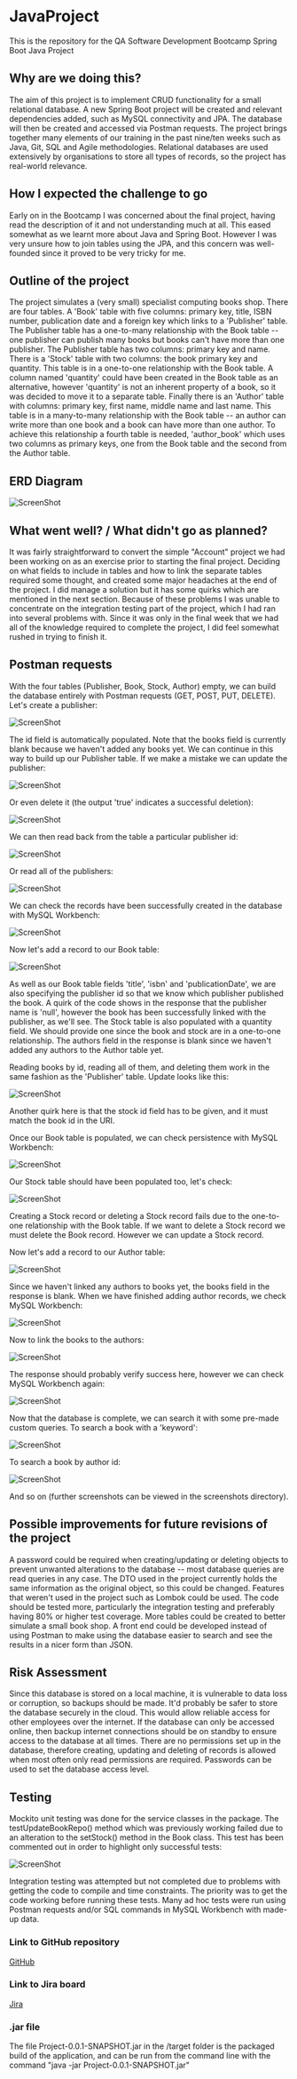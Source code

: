 # JavaProject
This is the repository for the QA Software Development Bootcamp Spring Boot Java Project

## Why are we doing this?
The aim of this project is to implement CRUD functionality for a small relational database. A new Spring Boot project will be created and relevant dependencies added, such as MySQL connectivity and JPA. The database will then be created and accessed via Postman requests. The project brings together many elements of our training in the past nine/ten weeks such as Java, Git, SQL and Agile methodologies. Relational databases are used extensively by organisations to store all types of records, so the project has real-world relevance.

## How I expected the challenge to go
Early on in the Bootcamp I was concerned about the final project, having read the description of it and not understanding much at all. This eased somewhat as we learnt more about Java and Spring Boot. However I was very unsure how to join tables using the JPA, and this concern was well-founded since it proved to be very tricky for me.

## Outline of the project
The project simulates a (very small) specialist computing books shop. There are four tables. A 'Book' table with five columns: primary key, title, ISBN number, publication date and a foreign key which links to a 'Publisher' table. The Publisher table has a one-to-many relationship with the Book table -- one publisher can publish many books but books can't have more than one publisher. The Publisher table has two columns: primary key and name. There is a 'Stock' table with two columns: the book primary key and quantity. This table is in a one-to-one relationship with the Book table. A column named 'quantity' could have been created in the Book table as an alternative, however 'quantity' is not an inherent property of a book, so it was decided to move it to a separate table. Finally there is an 'Author' table with columns: primary key, first name, middle name and last name. This table is in a many-to-many relationship with the Book table -- an author can write more than one book and a book can have more than one author. To achieve this relationship a fourth table is needed, 'author_book' which uses two columns as primary keys, one from the Book table and the second from the Author table.

## ERD Diagram

![ScreenShot](/screenshots/java_project_uxf.jpg)

## What went well? / What didn't go as planned?
It was fairly straightforward to convert the simple "Account" project we had been working on as an exercise prior to starting the final project. Deciding on what fields to include in tables and how to link the separate tables required some thought, and created some major headaches at the end of the project. I did manage a solution but it has some quirks which are mentioned in the next section. Because of these problems I was unable to concentrate on the integration testing part of the project, which I had ran into several problems with. Since it was only in the final week that we had all of the knowledge required to complete the project, I did feel somewhat rushed in trying to finish it.

## Postman requests
With the four tables (Publisher, Book, Stock, Author) empty, we can build the database entirely with Postman requests (GET, POST, PUT, DELETE). Let's create a publisher:

![ScreenShot](/screenshots/Postman_create_publisher.png)

The id field is automatically populated. Note that the books field is currently blank because we haven't added any books yet. We can continue in this way to build up our Publisher table. If we make a mistake we can update the publisher:

![ScreenShot](/screenshots/Postman_update_publisher.png)

Or even delete it (the output 'true' indicates a successful deletion):

![ScreenShot](/screenshots/Postman_delete_publisher.png)

We can then read back from the table a particular publisher id:

![ScreenShot](/screenshots/Postman_read_publisher_id.png)

Or read all of the publishers:

![ScreenShot](/screenshots/Postman_read_all_publishers.png)

We can check the records have been successfully created in the database with MySQL Workbench:

![ScreenShot](/screenshots/Workbench_all_publishers.png)

Now let's add a record to our Book table:

![ScreenShot](/screenshots/Postman_create_book.png)

As well as our Book table fields 'title', 'isbn' and 'publicationDate', we are also specifying the publisher id so that we know which publisher published the book. A quirk of the code shows in the response that the publisher name is 'null', however the book has been successfully linked with the publisher, as we'll see. The Stock table is also populated with a quantity field. We should provide one since the book and stock are in a one-to-one relationship. The authors field in the response is blank since we haven't added any authors to the Author table yet.

Reading books by id, reading all of them, and deleting them work in the same fashion as the 'Publisher' table. Update looks like this:

![ScreenShot](/screenshots/Postman_update_book.png)

Another quirk here is that the stock id field has to be given, and it must match the book id in the URI.

Once our Book table is populated, we can check persistence with MySQL Workbench:

![ScreenShot](/screenshots/Workbench_all_books.png)

Our Stock table should have been populated too, let's check:

![ScreenShot](/screenshots/Workbench_all_stocks.png)

Creating a Stock record or deleting a Stock record fails due to the one-to-one relationship with the Book table. If we want to delete a Stock record we must delete the Book record. However we can update a Stock record.

Now let's add a record to our Author table:

![ScreenShot](/screenshots/Postman_create_author.png)

Since we haven't linked any authors to books yet, the books field in the response is blank. When we have finished adding author records, we check MySQL Workbench:

![ScreenShot](/screenshots/Workbench_all_authors.png)

Now to link the books to the authors:

![ScreenShot](/screenshots/Postman_update_book_author.png)

The response should probably verify success here, however we can check MySQL Workbench again:

![ScreenShot](/screenshots/Workbench_all_author_book.png)

Now that the database is complete, we can search it with some pre-made custom queries. To search a book with a 'keyword':

![ScreenShot](/screenshots/Postman_read_books_keyword.png)

To search a book by author id:

![ScreenShot](/screenshots/Postman_read_books_author.png)

And so on (further screenshots can be viewed in the screenshots directory).

## Possible improvements for future revisions of the project
A password could be required when creating/updating or deleting objects to prevent unwanted alterations to the database -- most database queries are read queries in any case. The DTO used in the project currently holds the same information as the original object, so this could be changed. Features that weren't used in the project such as Lombok could be used. The code should be tested more, particularly the integration testing and preferably having 80% or higher test coverage. More tables could be created to better simulate a small book shop. A front end could be developed instead of using Postman to make using the database easier to search and see the results in a nicer form than JSON.

## Risk Assessment
Since this database is stored on a local machine, it is vulnerable to data loss or corruption, so backups should be made. It'd probably be safer to store the database securely in the cloud. This would allow reliable access for other employees over the internet. If the database can only be accessed online, then backup internet connections should be on standby to ensure access to the database at all times. There are no permissions set up in the database, therefore creating, updating and deleting of records is allowed when most often only read permissions are required. Passwords can be used to set the database access level.

## Testing
Mockito unit testing was done for the service classes in the package. The testUpdateBookRepo() method which was previously working failed due to an alteration to the setStock() method in the Book class. This test has been commented out in order to highlight only successful tests:

![ScreenShot](/screenshots/Mockito_unit_tests.png)

Integration testing was attempted but not completed due to problems with getting the code to compile and time constraints. The priority was to get the code working before running these tests. Many ad hoc tests were run using Postman requests and/or SQL commands in MySQL Workbench with made-up data.

### Link to GitHub repository
[GitHub](https://github.com/synthcode/JavaProject/)

### Link to Jira board
[Jira](https://synth.atlassian.net/jira/software/projects/JAV/boards/2)

### .jar file
The file Project-0.0.1-SNAPSHOT.jar in the /target folder is the packaged build of the application, and can be run from the command line with the command "java -jar Project-0.0.1-SNAPSHOT.jar"

